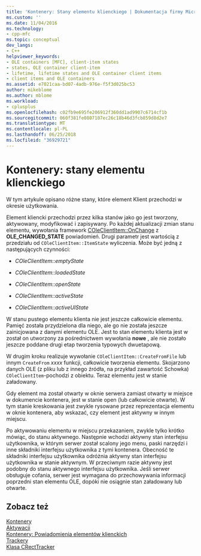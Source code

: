 ```yaml
---
title: 'Kontenery: Stany elementu klienckiego | Dokumentacja firmy Microsoft'
ms.custom: ''
ms.date: 11/04/2016
ms.technology:
- cpp-mfc
ms.topic: conceptual
dev_langs:
- C++
helpviewer_keywords:
- OLE containers [MFC], client-item states
- states, OLE container client-item
- lifetime, lifetime states and OLE container client items
- client items and OLE containers
ms.assetid: e7021caa-bd07-4adb-976e-f5f3d025bc53
author: mikeblome
ms.author: mblome
ms.workload:
- cplusplus
ms.openlocfilehash: c02fb9e695fe206912f360dd1ad9907c6714cf1b
ms.sourcegitcommit: 060f381fe0807107ec26c18b46d3fcb859d8d2e7
ms.translationtype: MT
ms.contentlocale: pl-PL
ms.lasthandoff: 06/25/2018
ms.locfileid: "36929721"
---
```

# <a name="containers-client-item-states"></a>Kontenery: stany elementu klienckiego
W tym artykule opisano różne stany, które element Klient przechodzi w okresie użytkowania.  
  
 Element kliencki przechodzi przez kilka stanów jako go jest tworzony, aktywowany, modyfikować i zapisywany. Po każdej aktualizacji zmian stanu elementu, wywołania framework [COleClientItem::OnChange](../mfc/reference/coleclientitem-class.md#onchange) z **OLE_CHANGED_STATE** powiadomień. Drugi parametr jest wartością z przedziału od `COleClientItem::ItemState` wyliczenia. Może być jedną z następujących czynności:  
  
-   *COleClientItem::emptyState*  
  
-   *COleClientItem::loadedState*  
  
-   *COleClientItem::openState*  
  
-   *COleClientItem::activeState*  
  
-   *COleClientItem::activeUIState*  
  
 W stanu pustego elementu klienta nie jest jeszcze całkowicie elementu. Pamięć została przydzielona dla niego, ale go nie została jeszcze zainicjowana z danymi elementu OLE. Jest to stan elementu klienta jest w został on utworzony za pośrednictwem wywołania **nowe** , ale nie zostało jeszcze poddane drugi etap tworzenia typowych dwuetapową.  
  
 W drugim kroku realizuje wywołanie `COleClientItem::CreateFromFile` lub innym `CreateFrom` *xxxx* funkcji, całkowicie tworzenia elementu. Skojarzono danych OLE (z pliku lub z innego źródła, na przykład zawartość Schowka) `COleClientItem`-pochodzi z obiektu. Teraz elementu jest w stanie załadowany.  
  
 Gdy element ma został otwarty w oknie serwera zamiast otwarty w miejsce w dokumencie kontenera, jest w stanie open (lub całkowicie otwarte). W tym stanie kreskowania jest zwykle rysowane przez reprezentacja elementu w oknie kontenera, aby wskazać, czy element jest aktywny w innym miejscu.  
  
 Po aktywowaniu elementu w miejscu przekazaniem, zwykle tylko krótko mówiąc, do stanu aktywnego. Następnie wchodzi aktywny stan interfejsu użytkownika, w którym serwer został scalony jego menu, paski narzędzi i inne składniki interfejsu użytkownika z tymi kontenera. Obecność te składniki interfejsu użytkownika odróżnia aktywny stan interfejsu użytkownika w stanie aktywnym. W przeciwnym razie aktywny jest podobny do stanu aktywnego interfejsu użytkownika. Jeśli serwer obsługuje cofania, serwer jest wymagana do przechowywania informacji poprzedni stan elementu OLE, dopóki nie osiągnie stan załadowany lub otwarte.  
  
## <a name="see-also"></a>Zobacz też  
 [Kontenery](../mfc/containers.md)   
 [Aktywacji](../mfc/activation-cpp.md)   
 [Kontenery: Powiadomienia elementów klienckich](../mfc/containers-client-item-notifications.md)   
 [Trackery](../mfc/trackers.md)   
 [Klasa CRectTracker](../mfc/reference/crecttracker-class.md)
